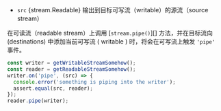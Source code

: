 <!-- YAML
added: v0.9.4
-->

* `src` {stream.Readable} 输出到目标可写流（writable）的源流（source stream）

在可读流（readable stream）上调用 [`stream.pipe()`][] 方法，并在目标流向 (destinations) 中添加当前可写流 ( writable ) 时，将会在可写流上触发 `'pipe'` 事件。

```js
const writer = getWritableStreamSomehow();
const reader = getReadableStreamSomehow();
writer.on('pipe', (src) => {
  console.error('something is piping into the writer');
  assert.equal(src, reader);
});
reader.pipe(writer);
```

